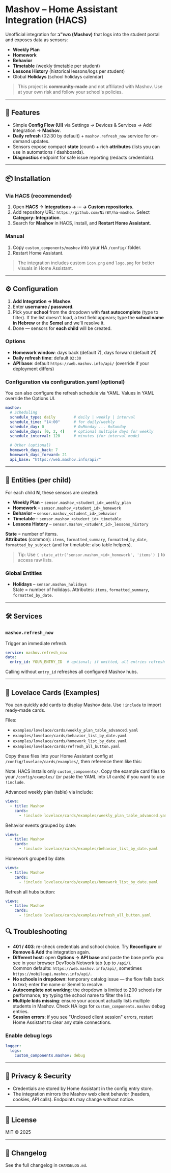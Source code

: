 # Mashov – Home Assistant Integration (HACS)

Unofficial integration for **משו"ב (Mashov)** that logs into the student portal and exposes data as sensors:
- **Weekly Plan**
- **Homework**
- **Behavior**
- **Timetable** (weekly timetable per student)
- **Lessons History** (historical lessons/logs per student)
- Global **Holidays** (school holidays calendar)

> This project is **community-made** and not affiliated with Mashov. Use at your own risk and follow your school's policies.

---





## 🧩 Features
- Simple **Config Flow (UI)** via Settings → Devices & Services → Add Integration → **Mashov**.
- **Daily refresh** (02:30 by default) + `mashov.refresh_now` service for on-demand updates.
- Sensors expose compact **state** (count) + rich **attributes** (lists you can use in automations / dashboards).
- **Diagnostics** endpoint for safe issue reporting (redacts credentials).

---

## 📦 Installation

### Via HACS (recommended)
1. Open **HACS → Integrations → ⋯ → Custom repositories**.
2. Add repository URL: `https://github.com/NirBY/ha-mashov`. Select **Category: Integration**.
3. Search for **Mashov** in HACS, install, and **Restart Home Assistant**.

### Manual
1. Copy `custom_components/mashov` into your HA `/config/` folder.
2. Restart Home Assistant.

> The integration includes custom `icon.png` and `logo.png` for better visuals in Home Assistant.

---

## ⚙️ Configuration

1. **Add Integration → Mashov**.
2. Enter **username / password**.
3. Pick your **school** from the dropdown with **fast autocomplete** (type to filter). If the list doesn't load, a text field appears; type the **school name in Hebrew** or the **Semel** and we'll resolve it.
4. Done — sensors for **each child** will be created.

### Options
- **Homework window**: days back (default 7), days forward (default 21)
- **Daily refresh time**: default `02:30`
- **API base**: default `https://web.mashov.info/api/` (override if your deployment differs)

### Configuration via configuration.yaml (optional)
You can also configure the refresh schedule via YAML. Values in YAML override the Options UI.

```yaml
mashov:
  # Scheduling
  schedule_type: daily        # daily | weekly | interval
  schedule_time: "14:00"      # for daily/weekly
  schedule_day: 0             # 0=Monday ... 6=Sunday
  schedule_days: [0, 2, 4]    # optional multiple days for weekly
  schedule_interval: 120      # minutes (for interval mode)

  # Other (optional)
  homework_days_back: 7
  homework_days_forward: 21
  api_base: "https://web.mashov.info/api/"
```

---

## 🧠 Entities (per child)

For each child **N**, these sensors are created:

- **Weekly Plan** – `sensor.mashov_<student_id>_weekly_plan`
- **Homework** – `sensor.mashov_<student_id>_homework`
- **Behavior** – `sensor.mashov_<student_id>_behavior`
- **Timetable** – `sensor.mashov_<student_id>_timetable`
- **Lessons History** – `sensor.mashov_<student_id>_lessons_history`

**State** = number of items.  
**Attributes** (common): `items`, `formatted_summary`, `formatted_by_date`, `formatted_by_subject` (and for timetable: also table helpers).

> Tip: Use `{ state_attr('sensor.mashov_<id>_homework', 'items') }` to access raw lists.

### Global Entities
- **Holidays** – `sensor.mashov_holidays`  
  State = number of holidays. Attributes: `items`, `formatted_summary`, `formatted_by_date`.

---

## 🛠️ Services

### `mashov.refresh_now`
Trigger an immediate refresh.
```yaml
service: mashov.refresh_now
data:
  entry_id: YOUR_ENTRY_ID  # optional; if omitted, all entries refresh
```

Calling without `entry_id` refreshes all configured Mashov hubs.

---

## 🧱 Lovelace Cards (Examples)
You can quickly add cards to display Mashov data. Use `!include` to import ready-made cards.

Files:
- `examples/lovelace/cards/weekly_plan_table_advanced.yaml`
- `examples/lovelace/cards/behavior_list_by_date.yaml`
- `examples/lovelace/cards/homework_list_by_date.yaml`
- `examples/lovelace/cards/refresh_all_button.yaml`

Copy these files into your Home Assistant config at `/config/lovelace/cards/examples/`, then reference them like this:

Note: HACS installs only `custom_components/`. Copy the example card files to your `/config/examples/` (or paste the YAML into UI cards) if you want to use `!include`.

Advanced weekly plan (table) via include:
```yaml
views:
  - title: Mashov
    cards:
      - !include lovelace/cards/examples/weekly_plan_table_advanced.yaml
```

Behavior events grouped by date:
```yaml
views:
  - title: Mashov
    cards:
      - !include lovelace/cards/examples/behavior_list_by_date.yaml
```

Homework grouped by date:
```yaml
views:
  - title: Mashov
    cards:
      - !include lovelace/cards/examples/homework_list_by_date.yaml
```

Refresh all hubs button:
```yaml
views:
  - title: Mashov
    cards:
      - !include lovelace/cards/examples/refresh_all_button.yaml
```

## 🔍 Troubleshooting

- **401 / 403**: re-check credentials and school choice. Try **Reconfigure** or **Remove & Add** the integration again.
- **Different host**: open **Options → API base** and paste the base prefix you see in your browser DevTools Network tab (up to `/api/`).  
  Common defaults: `https://web.mashov.info/api/`, sometimes `https://mobileapi.mashov.info/api/`.
- **No schools in dropdown**: temporary catalog issue — the flow falls back to text; enter the name or Semel to resolve.
- **Autocomplete not working**: the dropdown is limited to 200 schools for performance; try typing the school name to filter the list.
- **Multiple kids missing**: ensure your account actually lists multiple students in Mashov. Check HA logs for `custom_components.mashov` debug entries.
- **Session errors**: if you see "Unclosed client session" errors, restart Home Assistant to clear any stale connections.

### Enable debug logs
```yaml
logger:
  logs:
    custom_components.mashov: debug
```

---

## 🔐 Privacy & Security
- Credentials are stored by Home Assistant in the config entry store.
- The integration mirrors the Mashov web client behavior (headers, cookies, API calls). Endpoints may change without notice.

---

## 📄 License
MIT © 2025


---

## 📜 Changelog
See the full changelog in `CHANGELOG.md`.